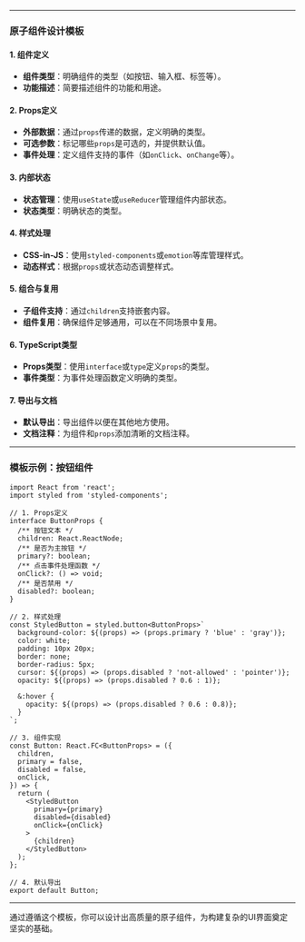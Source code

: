 
---

### **原子组件设计模板**

#### 1. **组件定义**
- **组件类型**：明确组件的类型（如按钮、输入框、标签等）。
- **功能描述**：简要描述组件的功能和用途。

#### 2. **Props定义**
- **外部数据**：通过`props`传递的数据，定义明确的类型。
- **可选参数**：标记哪些`props`是可选的，并提供默认值。
- **事件处理**：定义组件支持的事件（如`onClick`、`onChange`等）。

#### 3. **内部状态**
- **状态管理**：使用`useState`或`useReducer`管理组件内部状态。
- **状态类型**：明确状态的类型。

#### 4. **样式处理**
- **CSS-in-JS**：使用`styled-components`或`emotion`等库管理样式。
- **动态样式**：根据`props`或状态动态调整样式。

#### 5. **组合与复用**
- **子组件支持**：通过`children`支持嵌套内容。
- **组件复用**：确保组件足够通用，可以在不同场景中复用。

#### 6. **TypeScript类型**
- **Props类型**：使用`interface`或`type`定义`props`的类型。
- **事件类型**：为事件处理函数定义明确的类型。

#### 7. **导出与文档**
- **默认导出**：导出组件以便在其他地方使用。
- **文档注释**：为组件和`props`添加清晰的文档注释。

---

### **模板示例：按钮组件**

```tsx
import React from 'react';
import styled from 'styled-components';

// 1. Props定义
interface ButtonProps {
  /** 按钮文本 */
  children: React.ReactNode;
  /** 是否为主按钮 */
  primary?: boolean;
  /** 点击事件处理函数 */
  onClick?: () => void;
  /** 是否禁用 */
  disabled?: boolean;
}

// 2. 样式处理
const StyledButton = styled.button<ButtonProps>`
  background-color: ${(props) => (props.primary ? 'blue' : 'gray')};
  color: white;
  padding: 10px 20px;
  border: none;
  border-radius: 5px;
  cursor: ${(props) => (props.disabled ? 'not-allowed' : 'pointer')};
  opacity: ${(props) => (props.disabled ? 0.6 : 1)};

  &:hover {
    opacity: ${(props) => (props.disabled ? 0.6 : 0.8)};
  }
`;

// 3. 组件实现
const Button: React.FC<ButtonProps> = ({
  children,
  primary = false,
  disabled = false,
  onClick,
}) => {
  return (
    <StyledButton
      primary={primary}
      disabled={disabled}
      onClick={onClick}
    >
      {children}
    </StyledButton>
  );
};

// 4. 默认导出
export default Button;
```

---

通过遵循这个模板，你可以设计出高质量的原子组件，为构建复杂的UI界面奠定坚实的基础。